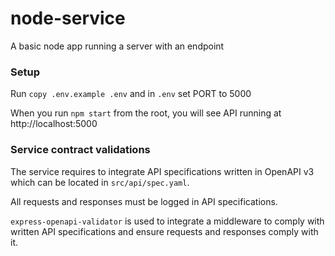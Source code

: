 # node-service

A basic node app running a server with an endpoint

### Setup

Run `copy .env.example .env` and in `.env` set PORT to 5000

When you run `npm start` from the root, you will see API running at http://localhost:5000

### Service contract validations

The service requires to integrate API specifications written in OpenAPI v3 which can be located in `src/api/spec.yaml`.

All requests and responses must be logged in API specifications.

`express-openapi-validator` is used to integrate a middleware to comply with written API specifications and ensure requests and responses comply with it.
